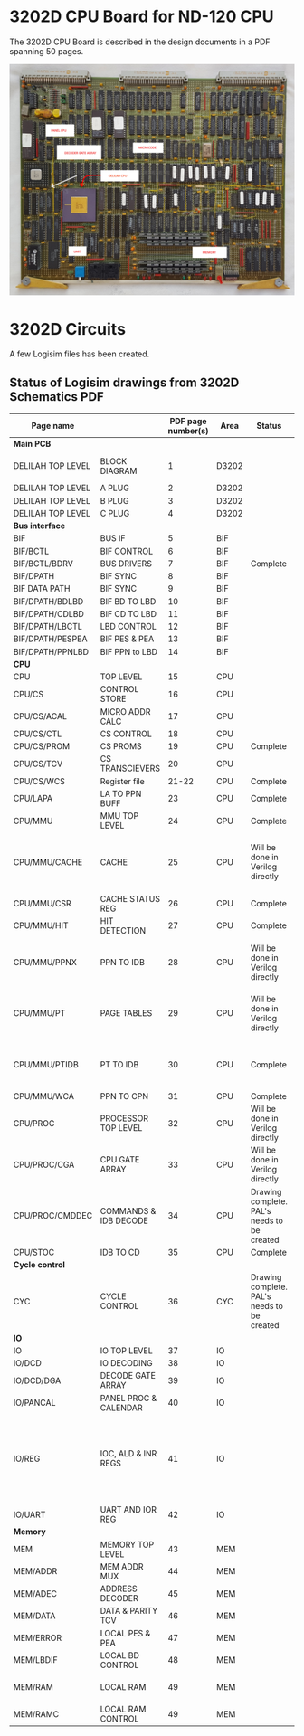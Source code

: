 # 3202D CPU Board for ND-120 CPU #

The 3202D CPU Board is described in the design documents in a PDF spanning 50 pages.

![Photo of 3202D board](3202D-Photo.PNG)

# 3202D Circuits #

A few Logisim files has been created.

## Status of Logisim drawings from 3202D Schematics PDF ##

| Page name         |                       | PDF page number(s) | Area         | Status                                      | Comment                                                                 |
|-------------------|-----------------------|--------------------|--------------|---------------------------------------------|-------------------------------------------------------------------------|
| **Main PCB**                              |
| DELILAH TOP LEVEL | BLOCK DIAGRAM         | 1                  | D3202        |                                             | Combines CYC + CPU + BIF + IO + MEM |
| DELILAH TOP LEVEL | A PLUG                | 2                  | D3202        |                                             |
| DELILAH TOP LEVEL | B PLUG                | 3                  | D3202        |
| DELILAH TOP LEVEL | C PLUG                | 4                  | D3202        |
| **Bus interface** |                       |
| BIF               | BUS IF                | 5                  | BIF          |
| BIF/BCTL          | BIF CONTROL           | 6                  | BIF          |
| BIF/BCTL/BDRV     | BUS DRIVERS           | 7                  | BIF          | Complete                                    |
| BIF/DPATH         | BIF SYNC              | 8                  | BIF          |
| BIF DATA PATH     | BIF SYNC              | 9                  | BIF          |
| BIF/DPATH/BDLBD   | BIF BD TO LBD         | 10                 | BIF          |
| BIF/DPATH/CDLBD   | BIF CD TO LBD         | 11                 | BIF          |
| BIF/DPATH/LBCTL   | LBD CONTROL           | 12                 | BIF          |
| BIF/DPATH/PESPEA  | BIF PES & PEA         | 13                 | BIF          |
| BIF/DPATH/PPNLBD  | BIF PPN to LBD        | 14                 | BIF          |
| **CPU**
| CPU               | TOP LEVEL             | 15                 | CPU          |
| CPU/CS            | CONTROL STORE         | 16                 | CPU          |
| CPU/CS/ACAL       | MICRO ADDR CALC       | 17                 | CPU          |
| CPU/CS/CTL        | CS CONTROL            | 18                 | CPU          |
| CPU/CS/PROM       | CS PROMS              | 19                 | CPU          | Complete                                    | Microcode EPROMS |
| CPU/CS/TCV        | CS TRANSCIEVERS       | 20                 | CPU          |
| CPU/CS/WCS        | Register file         | 21-22              | CPU          | Complete                                    |
| CPU/LAPA          | LA TO PPN BUFF        | 23                 | CPU          | Complete                                    |
| CPU/MMU           | MMU TOP LEVEL         | 24                 | CPU          | Complete                                    | PAL 44306 |
| CPU/MMU/CACHE     | CACHE                 | 25                 | CPU          | Will be done in Verilog directly            | 4x TMM2018D_25(16K Static RAM) and 1x AM9150_20 (1024 x 4 High-Speed Static R/W RAM) |
| CPU/MMU/CSR       | CACHE STATUS REG      | 26                 | CPU          | Complete
| CPU/MMU/HIT       | HIT DETECTION         | 27                 | CPU          | Complete
| CPU/MMU/PPNX      | PPN TO IDB            | 28                 | CPU          | Will be done in Verilog directly            | Uses 2x SNx4LS245 Octal Bus Transceivers With 3-State Outputs  +  74LS244 |
| CPU/MMU/PT        | PAGE TABLES           | 29                 | CPU          | Will be done in Verilog directly            | 4x TMM2018D_25  (16K Static RAM) and 1x IMS1403_25 (16K x 1 Static RAM) |
| CPU/MMU/PTIDB     | PT TO IDB             | 30                 | CPU          | Complete                                    | Uses 2x SNx4LS245 Octal Bus Transceivers With 3-State Outputs |
| CPU/MMU/WCA       | PPN TO CPN            | 31                 | CPU          | Complete
| CPU/PROC          | PROCESSOR TOP LEVEL   | 32                 | CPU          | Will be done in Verilog directly            | 2x TMM2018D_25  (16K Static RAM)
| CPU/PROC/CGA      | CPU GATE ARRAY        | 33                 | CPU          | Will be done in Verilog directly            | DELILAH Circuits plugin |
| CPU/PROC/CMDDEC   | COMMANDS & IDB DECODE | 34                 | CPU          | Drawing complete. PAL's needs to be created | PAL 44407, 44608, 44511 |
| CPU/STOC          | IDB TO CD             | 35                 | CPU          | Complete                                    |
| **Cycle control**
| CYC               | CYCLE CONTROL         | 36                 | CYC          | Drawing complete. PAL's needs to be created |PAL 44404, 44403, 44601/44611, 44307
| **IO**
| IO                | IO TOP LEVEL          | 37                 | IO           |
| IO/DCD            | IO DECODING           | 38                 | IO           |
| IO/DCD/DGA        | DECODE GATE ARRAY     | 39                 | IO           |                                             | DECODE GATE ARRAY (DGA) Plugin |
| IO/PANCAL         | PANEL PROC & CALENDAR | 40                 | IO           |                                             | PANEL CPU |
| IO/REG            | IOC, ALD & INR REGS   | 41                 | IO           |                                             | ALD register has also STRAP 5-9info in IDB11-IDB8 (For reading ECO level) IDB4-6 has "Print level", 0b100 for version D. IDB7 has info on CX, 0=Enabled
| IO/UART           | UART AND IOR REG      | 42                 | IO           |
| **Memory** 
| MEM               | MEMORY TOP LEVEL      | 43                 | MEM          |
| MEM/ADDR          | MEM ADDR MUX          | 44                 | MEM          |
| MEM/ADEC          | ADDRESS DECODER       | 45                 | MEM          |
| MEM/DATA          | DATA & PARITY TCV     | 46                 | MEM          |
| MEM/ERROR         | LOCAL PES & PEA       | 47                 | MEM          |
| MEM/LBDIF         | LOCAL BD CONTROL      | 48                 | MEM          |
| MEM/RAM           | LOCAL RAM             | 49                 | MEM          | | 3 Banks with 1 MegaWord RAM = 6MB |
| MEM/RAMC          | LOCAL RAM CONTROL     | 49                 | MEM          | | PAL 44803,44902 |

